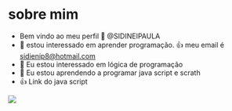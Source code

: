 # sobre mim
- Bem vindo ao meu perfil 💙 @SIDINEIPAULA
- 👀 estou interessado em aprender programação.
:+1: meu email é sidienip8@hotmail.com
- 🌱  Eu estou interessado em lógica de programação
- 💞️ Eu estou aprendendo a programar java script e scrath
- :+1: Link do java script

 
![ ](https://media.tenor.com/E-cLzdlc_icAAAAM/snoopy-giggle.gif)

